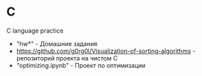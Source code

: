 # C
C language practice

- "hw*" - Домашние задания
- https://github.com/g0rg0l/Visualization-of-sorting-algorithms - репозиторий проекта на чистом C
- "optimizing.ipynb" - Проект по оптимизации
